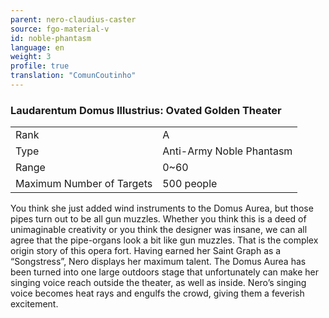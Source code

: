 ```yaml
---
parent: nero-claudius-caster
source: fgo-material-v
id: noble-phantasm
language: en
weight: 3
profile: true
translation: "ComunCoutinho"
---
```


### Laudarentum Domus Illustrius: Ovated Golden Theater

<table>
  <tr><td>Rank</td><td>A</td></tr>
  <tr><td>Type</td><td>Anti-Army Noble Phantasm</td></tr>
  <tr><td>Range</td><td>0~60</td></tr>
  <tr><td>Maximum Number of Targets</td><td>500 people</td></tr>
</table>

You think she just added wind instruments to the Domus Aurea, but those pipes turn out to be all gun muzzles.
Whether you think this is a deed of unimaginable creativity or you think the designer was insane, we can all agree that the pipe-organs look a bit like gun muzzles. That is the complex origin story of this opera fort.
Having earned her Saint Graph as a “Songstress”, Nero displays her maximum talent.
The Domus Aurea has been turned into one large outdoors stage that unfortunately can make her singing voice reach outside the theater, as well as inside.
Nero’s singing voice becomes heat rays and engulfs the crowd, giving them a feverish excitement.
